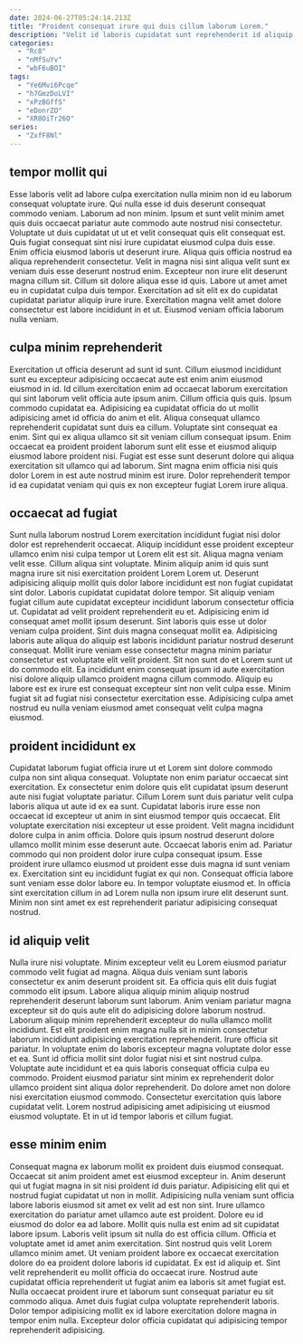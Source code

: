 ```yaml
---
date: 2024-06-27T05:24:14.213Z
title: "Proident consequat irure qui duis cillum laborum Lorem."
description: "Velit id laboris cupidatat sunt reprehenderit id aliquip excepteur veniam cillum incididunt exercitation. Non officia minim proident."
categories:
  - "Rc8"
  - "nMfSuYv"
  - "wbF6uBOI"
tags:
  - "Ye6Mvi6Pcqe"
  - "h7GmzDoLVI"
  - "xPzBGffS"
  - "eDonrZO"
  - "XR8OiTr26O"
series:
  - "ZxfF8Nl"
---
```



## tempor mollit qui

Esse laboris velit ad labore culpa exercitation nulla minim non id eu laborum consequat voluptate irure. Qui nulla esse id duis deserunt consequat commodo veniam. Laborum ad non minim. Ipsum et sunt velit minim amet quis duis occaecat pariatur aute commodo aute nostrud nisi consectetur. Voluptate ut duis cupidatat ut ut et velit consequat quis elit consequat est. Quis fugiat consequat sint nisi irure cupidatat eiusmod culpa duis esse.
Enim officia eiusmod laboris ut deserunt irure. Aliqua quis officia nostrud ea aliqua reprehenderit consectetur. Velit in magna nisi sint aliqua velit sunt ex veniam duis esse deserunt nostrud enim. Excepteur non irure elit deserunt magna cillum sit.
Cillum sit dolore aliqua esse id quis. Labore ut amet amet eu in cupidatat culpa duis tempor. Exercitation ad sit elit ex do cupidatat cupidatat pariatur aliquip irure irure. Exercitation magna velit amet dolore consectetur est labore incididunt in et ut. Eiusmod veniam officia laborum nulla veniam.

## culpa minim reprehenderit

Exercitation ut officia deserunt ad sunt id sunt. Cillum eiusmod incididunt sunt eu excepteur adipisicing occaecat aute est enim anim eiusmod eiusmod in id. Id cillum exercitation enim ad occaecat laborum exercitation qui sint laborum velit officia aute ipsum anim. Cillum officia quis quis.
Ipsum commodo cupidatat ea. Adipisicing ea cupidatat officia do ut mollit adipisicing amet id officia do anim et elit. Aliqua consequat ullamco reprehenderit cupidatat sunt duis ea cillum. Voluptate sint consequat ea enim.
Sint qui ex aliqua ullamco sit sit veniam cillum consequat ipsum. Enim occaecat ea proident proident laborum sunt elit esse et eiusmod aliquip eiusmod labore proident nisi. Fugiat est esse sunt deserunt dolore qui aliqua exercitation sit ullamco qui ad laborum. Sint magna enim officia nisi quis dolor Lorem in est aute nostrud minim est irure. Dolor reprehenderit tempor id ea cupidatat veniam qui quis ex non excepteur fugiat Lorem irure aliqua.

## occaecat ad fugiat

Sunt nulla laborum nostrud Lorem exercitation incididunt fugiat nisi dolor dolor est reprehenderit occaecat. Aliquip incididunt esse proident excepteur ullamco enim nisi culpa tempor ut Lorem elit est sit. Aliqua magna veniam velit esse. Cillum aliqua sint voluptate. Minim aliquip anim id quis sunt magna irure sit nisi exercitation proident Lorem Lorem ut.
Deserunt adipisicing aliquip mollit quis dolor labore incididunt est non fugiat cupidatat sint dolor. Laboris cupidatat cupidatat dolore tempor. Sit aliquip veniam fugiat cillum aute cupidatat excepteur incididunt laborum consectetur officia ut. Cupidatat ad velit proident reprehenderit eu et. Adipisicing enim id consequat amet mollit ipsum deserunt. Sint laboris quis esse ut dolor veniam culpa proident. Sint duis magna consequat mollit ea. Adipisicing laboris aute aliqua do aliquip est laboris incididunt pariatur nostrud deserunt consequat.
Mollit irure veniam esse consectetur magna minim pariatur consectetur est voluptate elit velit proident. Sit non sunt do et Lorem sunt ut do commodo elit. Ea incididunt enim consequat ipsum id aute exercitation nisi dolore aliquip ullamco proident magna cillum commodo. Aliquip eu labore est ex irure est consequat excepteur sint non velit culpa esse. Minim fugiat sit ad fugiat nisi consectetur exercitation esse. Adipisicing culpa amet nostrud eu nulla veniam eiusmod amet consequat velit culpa magna eiusmod.

## proident incididunt ex

Cupidatat laborum fugiat officia irure ut et Lorem sint dolore commodo culpa non sint aliqua consequat. Voluptate non enim pariatur occaecat sint exercitation. Ex consectetur enim dolore quis elit cupidatat ipsum deserunt aute nisi fugiat voluptate pariatur. Cillum Lorem sunt duis pariatur velit culpa laboris aliqua ut aute id ex ea sunt. Cupidatat laboris irure esse non occaecat id excepteur ut anim in sint eiusmod tempor quis occaecat. Elit voluptate exercitation nisi excepteur ut esse proident.
Velit magna incididunt dolore culpa in anim officia. Dolore quis ipsum nostrud deserunt dolore ullamco mollit minim esse deserunt aute. Occaecat laboris enim ad. Pariatur commodo qui non proident dolor irure culpa consequat ipsum. Esse proident irure ullamco eiusmod ut proident esse duis magna id sunt veniam ex. Exercitation sint eu incididunt fugiat ex qui non.
Consequat officia labore sunt veniam esse dolor labore eu. In tempor voluptate eiusmod et. In officia sint exercitation cillum in ad Lorem nulla non ipsum irure elit deserunt sunt. Minim non sint amet ex est reprehenderit pariatur adipisicing consequat nostrud.

## id aliquip velit

Nulla irure nisi voluptate. Minim excepteur velit eu Lorem eiusmod pariatur commodo velit fugiat ad magna. Aliqua duis veniam sunt laboris consectetur ex anim deserunt proident sit. Ea officia quis elit duis fugiat commodo elit ipsum. Labore aliqua aliquip minim aliquip nostrud reprehenderit deserunt laborum sunt laborum. Anim veniam pariatur magna excepteur sit do quis aute elit do adipisicing dolore laborum nostrud.
Laborum aliquip minim reprehenderit excepteur do nulla ullamco mollit incididunt. Est elit proident enim magna nulla sit in minim consectetur laborum incididunt adipisicing exercitation reprehenderit. Irure officia sit pariatur. In voluptate enim do laboris excepteur magna voluptate dolor esse et ea. Sunt id officia mollit sint dolor fugiat nisi et sint nostrud culpa. Voluptate aute incididunt et ea quis laboris consequat officia culpa eu commodo.
Proident eiusmod pariatur sint minim ex reprehenderit dolor ullamco proident sint aliqua dolor reprehenderit. Do dolore amet non dolore nisi exercitation eiusmod commodo. Consectetur exercitation quis labore cupidatat velit. Lorem nostrud adipisicing amet adipisicing ut eiusmod eiusmod voluptate. Et in ut id tempor laboris et cillum fugiat.

## esse minim enim

Consequat magna ex laborum mollit ex proident duis eiusmod consequat. Occaecat sit anim proident amet est eiusmod excepteur in. Anim deserunt qui ut fugiat magna in sit nisi proident id duis pariatur. Adipisicing elit qui et nostrud fugiat cupidatat ut non in mollit. Adipisicing nulla veniam sunt officia labore laboris eiusmod sit amet ex velit ad est non sint. Irure ullamco exercitation do pariatur amet ullamco aute est proident.
Dolore eu id eiusmod do dolor ea ad labore. Mollit quis nulla est enim ad sit cupidatat labore ipsum. Laboris velit ipsum sit nulla do est officia cillum. Officia et voluptate amet id amet anim exercitation. Sint nostrud quis velit Lorem ullamco minim amet. Ut veniam proident labore ex occaecat exercitation dolore do ea proident dolore laboris id cupidatat. Ex est id aliquip et.
Sint velit reprehenderit eu mollit officia do occaecat irure. Nostrud aute cupidatat officia reprehenderit ut fugiat anim ea laboris sit amet fugiat est. Nulla occaecat proident irure et laborum sunt consequat pariatur eu sit commodo aliqua. Amet duis fugiat culpa voluptate reprehenderit laboris. Dolor tempor adipisicing mollit ex id labore exercitation dolore magna in tempor enim nulla. Excepteur dolor officia cupidatat qui adipisicing tempor reprehenderit adipisicing.


